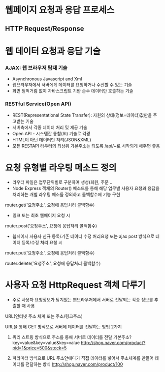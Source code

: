 
# 웹페이지 요청과 응답 프로세스
## HTTP Request/Response


# 웹 데이터 요청과 응답 기술
### AJAX: 웹 브라우저 탑재 기술
- Asynchronous Javascript and Xml
- 웹브라우저에서 서버에게 데이터를 요청하거나 수신할 수 있는 기술
- 화면 껌벅거림 없이 자바스크립트 기반 순수 데이터만 호출하는 기술

### RESTful Service(Open API)

- REST(Representational State Transfer): 자원의 상태(정보=데이터)값만을 주고받는 기술
- 서버측에서 각종 데이터 처리 및 제공 기술
- Open API - 시스템간 통합(SI) 기술로 각광
- HTML이 아닌 데이터만 처리(JSON&XML)
- 모든 RESTAPI 라우터의 최상위 기본주소는 되도록 /api/~로 시작되게 해주면 좋음

# 요청 유형별 라우팅 메소드 정의

- 라우터 파일은 업무단위별로 구분하여 생성(회원, 주문 .. 
- Node Express 객체의 Router() 메소드를 통해 해당 업무별 사용자 요청과 응답을 처리하는 개별 라우팅 메소들 정의하고 콜백함수에 기능 구현

router.get('요청주소', 요청에 응답처리 콜백함수)
- 링크 또는 최초 웹페이지 요청 시

router.post('요청주소', 요청에 응답처리 콜백함수)
- 웹페이지 사용자 신규 등록/기존 데이터 수정 처리요청 또는 ajax post 방식으로 데이터 등록/수정 처리 요청 시

router.put('요청주소', 요청에 응답처리 콜백함수)

router.delete('요청주소', 요청에 응답처리 콜백함수)

# 사용자 요청 HttpRequest 객체 다루기

- 주로 사용자 요청정보가 담겨있는 웹브라우저에서 서버로 전달되는 각종 정보를 추출할 때 사용


URL(인터넷 주소 체계 또는 주소/링크주소)

URL을 통해 GET 방식으로 서버에 데이터를 전달하는 방법 2가지
1. 쿼리 스트링 방식으로 주소를 통해 서버로 데이터를 전달
기본주소?key=value&key=value&key=value
http://shop.naver.com/product?pid=1&price=500&stock=5

2. 파라미터 방식으로 URL 주소안에다가 직접 데이터를 넣어서 주소체계를 만들어 데이터를 전달하는 방식
http://shop.naver.com/product/100
